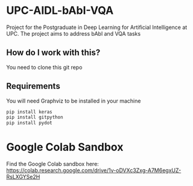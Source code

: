 # UPC-AIDL-bAbI-VQA
Project for the Postgraduate in Deep Learning for Artificial Intelligence at UPC. The project aims to address bAbl and VQA tasks

## How do I work with this?
You need to clone this git repo 


## Requirements
You will need Graphviz to be installed in your machine

``` bash
pip install keras
pip install gitpython
pip install pydot
```

# Google Colab Sandbox
Find the Google Colab sandbox here: https://colab.research.google.com/drive/1v-oDVXc3Zxg-A7M6egxUZ-RsLXGYSe2H

